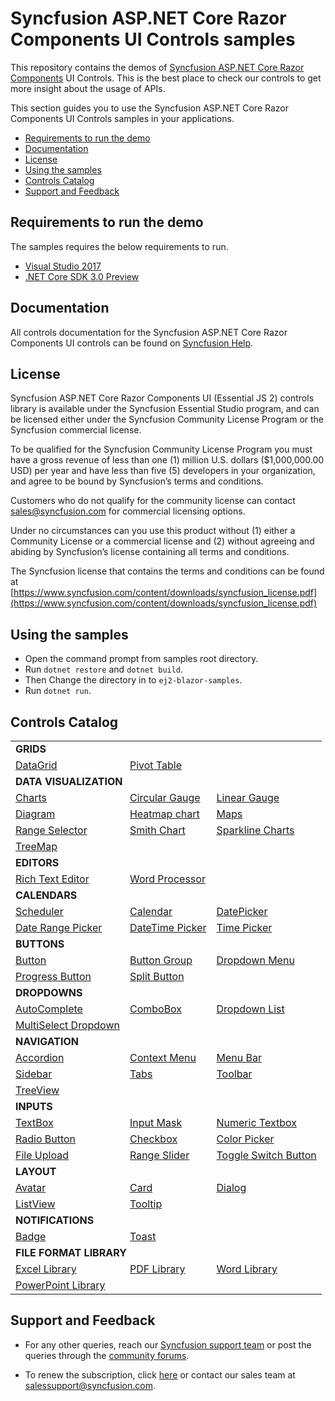 # Syncfusion ASP.NET Core Razor Components UI Controls samples

This repository contains the demos of [Syncfusion ASP.NET Core Razor Components](https://ej2.syncfusion.com/beta/aspnet-core-razor-components/) UI Controls. This is the best place to check our controls to get more insight about the usage of APIs.

This section guides you to use the Syncfusion ASP.NET Core Razor Components UI Controls samples in your applications.

* [Requirements to run the demo](#requirements-to-run-the-demo)
* [Documentation](#documentation)
* [License](#license)
* [Using the samples](#using-the-samples)
* [Controls Catalog](#controls-catalog)
* [Support and Feedback](#support-and-feedback)

## Requirements to run the demo

The samples requires the below requirements to run.

* [Visual Studio 2017](https://visualstudio.microsoft.com/downloads/)
* [.NET Core SDK 3.0 Preview](https://dotnet.microsoft.com/download/dotnet-core/3.0)

## Documentation

All controls documentation for the Syncfusion ASP.NET Core Razor Components UI controls can be found on [Syncfusion Help](https://ej2.syncfusion.com/aspnet-core-razor-components/documentation/introduction/).

## License

Syncfusion ASP.NET Core Razor Components UI (Essential JS 2) controls library is available under the Syncfusion Essential Studio program,  and can be licensed either under the Syncfusion Community License Program or the Syncfusion commercial license.

To be qualified for the Syncfusion Community License Program you must have a gross revenue of less than one (1) million U.S. dollars ($1,000,000.00 USD) per year and have less than five (5) developers in your organization, and agree to be bound by Syncfusion’s terms and conditions.

Customers who do not qualify for the community license can contact sales@syncfusion.com for commercial licensing options.

Under no circumstances can you use this product without (1) either a Community License or a commercial license and (2) without agreeing and abiding by Syncfusion’s license containing all terms and conditions.

The Syncfusion license that contains the terms and conditions can be found at
[https://www.syncfusion.com/content/downloads/syncfusion_license.pdf](https://www.syncfusion.com/content/downloads/syncfusion_license.pdf)

## Using the samples

* Open the command prompt from samples root directory.
* Run `dotnet restore` and `dotnet build`.
* Then Change the directory in to `ej2-blazor-samples`.
* Run `dotnet run`.

## Controls Catalog

<table>
    <tr>
        <td colspan="3" rowspan="1">
            <b>GRIDS<b>
        </td>
    </tr>
    <tr>
        <td>
            <a href="ej2-blazor-samples/Pages/Grid">DataGrid</a>
        </td>
        <td>
            <a href="ej2-blazor-samples/Pages/PivotView">Pivot Table</a>
        </td>
        <td></td>
    </tr>
    <tr>
        <td colspan="3" rowspan="1">
            <b>DATA VISUALIZATION<b>
        </td>
    </tr>
    <tr>
        <td>
            <a href="ej2-blazor-samples/Pages/Chart">Charts</a>
        </td>
        <td>
            <a href="ej2-blazor-samples/Pages/CircularGauge">Circular Gauge</a>
        </td>
        <td>
            <a href="ej2-blazor-samples/Pages/LinearGauge">Linear Gauge</a>
        </td>
    </tr>
    <tr>
        <td>
            <a href="ej2-blazor-samples/Pages/Diagram">Diagram</a>
        </td>
        <td>
            <a href="ej2-blazor-samples/Pages/Heatmap">Heatmap chart</a>
        </td>
        <td>
            <a href="ej2-blazor-samples/Pages/Maps">Maps</a>
        </td>
    </tr>
    <tr>
        <td>
            <a href="ej2-blazor-samples/Pages/RangeNavigator">Range Selector</a>
        </td>
        <td>
            <a href="ej2-blazor-samples/Pages/Smithchart">Smith Chart</a>
        </td>
        <td>
            <a href="ej2-blazor-samples/Pages/Sparkline">Sparkline Charts</a>
        </td>
    </tr>
    <tr>
        <td>
            <a href="ej2-blazor-samples/Pages/Treemap">TreeMap</a>
        </td>
        <td></td>
        <td></td>
    </tr>
    <tr>
        <td colspan="3" rowspan="1">
            <b>EDITORS<b>
        </td>
    </tr>
    <tr>
        <td>
            <a href="ej2-blazor-samples/Pages/RichTextEditor">Rich Text Editor</a>
        </td>
        <td>
            <a href="ej2-blazor-samples/Pages/DocumentEditor">Word Processor</a>
        </td>
        <td></td>
    </tr>
    <tr>
        <td colspan="3" rowspan="1">
            <b>CALENDARS<b>
        </td>
    </tr>
    <tr>
        <td>
            <a href="ej2-blazor-samples/Pages/Schedule">Scheduler</a>
        </td>
        <td>
            <a href="ej2-blazor-samples/Pages/Calendar">Calendar</a>
        </td>
        <td>
            <a href="ej2-blazor-samples/Pages/DatePicker">DatePicker</a>
        </td>
    </tr>
    <tr>
        <td>
            <a href="ej2-blazor-samples/Pages/DateRangePicker">Date Range Picker</a>
        </td>
        <td>
            <a href="ej2-blazor-samples/Pages/DateTimePicker">DateTime Picker</a>
        </td>
        <td>
            <a href="ej2-blazor-samples/Pages/TimePicker">Time Picker</a>
        </td>
    </tr>
    <tr>
        <td colspan="3" rowspan="1">
            <b>BUTTONS<b>
        </td>
    </tr>
    <tr>
        <td>
            <a href="ej2-blazor-samples/Pages/Button">Button</a>
        </td>
        <td>
            <a href="ej2-blazor-samples/Pages/Button/ButtonGroup.cshtml">Button Group</a>
        </td>
        <td>
            <a href="ej2-blazor-samples/Pages/Button/DropDownButton.cshtml">Dropdown Menu</a>
        </td>
    </tr>
    <tr>
        <td>
            <a href="ej2-blazor-samples/Pages/Button/ProgressButton.cshtml">Progress Button</a>
        </td>
        <td>
            <a href="ej2-blazor-samples/Pages/Button/SplitButton.cshtml">Split Button</a>
        </td>
        <td></td>
    </tr>
    <tr>
        <td colspan="3" rowspan="1">
            <b>DROPDOWNS<b>
        </td>
    </tr>
    <tr>
        <td>
            <a href="ej2-blazor-samples/Pages/AutoComplete">AutoComplete</a>
        </td>
        <td>
            <a href="ej2-blazor-samples/Pages/ComboBox">ComboBox</a>
        </td>
        <td>
            <a href="ej2-blazor-samples/Pages/DropDownList">Dropdown List</a>
        </td>
    </tr>
    <tr>
        <td>
            <a href="ej2-blazor-samples/Pages/MultiSelect">MultiSelect Dropdown</a>
        </td>
        <td></td>
        <td></td>
    </tr>
    <tr>
        <td colspan="3" rowspan="1">
            <b>NAVIGATION<b>
        </td>
    </tr>
    <tr>
        <td>
            <a href="ej2-blazor-samples/Pages/Accordion">Accordion</a>
        </td>
        <td>
            <a href="ej2-blazor-samples/Pages/ContextMenu">Context Menu</a>
        </td>
        <td>
            <a href="ej2-blazor-samples/Pages/Menu">Menu Bar</a>
        </td>
    </tr>
    <tr>
        <td>
            <a href="ej2-blazor-samples/Pages/Sidebar">Sidebar</a>
        </td>
        <td>
            <a href="ej2-blazor-samples/Pages/Tab">Tabs</a>
        </td>
        <td>
            <a href="ej2-blazor-samples/Pages/Toolbar">Toolbar</a>
        </td>
    </tr>
    <tr>
        <td>
            <a href="ej2-blazor-samples/Pages/TreeView">TreeView</a>
        </td>
        <td></td>
        <td></td>
    </tr>
    <tr>
        <td colspan="3" rowspan="1">
            <b>INPUTS<b>
        </td>
    </tr>
    <tr>
        <td>
            <a href="ej2-blazor-samples/Pages/TextBoxes">TextBox</a>
        </td>
        <td>
            <a href="ej2-blazor-samples/Pages/MaskedTextBox">Input Mask</a>
        </td>
         <td>
            <a href="ej2-blazor-samples/Pages/NumericTextBox">Numeric Textbox</a>
        </td>
    </tr>
    <tr>
        <td>
            <a href="ej2-blazor-samples/Pages/Button/RadioButton.cshtml">Radio Button</a>
        </td>
        <td>
            <a href="ej2-blazor-samples/Pages/Button/CheckBox.cshtml">Checkbox</a>
        </td>
        <td>
            <a href="ej2-blazor-samples/Pages/ColorPicker">Color Picker</a>
        </td>
    </tr>
    <tr>
        <td>
            <a href="ej2-blazor-samples/Pages/Uploader">File Upload</a>
        </td>
        <td>
            <a href="ej2-blazor-samples/Pages/Slider">Range Slider</a>
        </td>
        <td>
            <a href="ej2-blazor-samples/Pages/Button/Switch.cshtml">Toggle Switch Button</a>
        </td>
    </tr>
    <tr>
        <td colspan="3" rowspan="1">
            <b>LAYOUT<b>
        </td>
    </tr>
    <tr>
        <td>
            <a href="ej2-blazor-samples/Pages/Avatar">Avatar</a>
        </td>
        <td>
            <a href="ej2-blazor-samples/Pages/Card">Card</a>
        </td>
        <td>
            <a href="ej2-blazor-samples/Pages/Dialog">Dialog</a>
        </td>
    </tr>
    <tr>
        <td>
            <a href="ej2-blazor-samples/Pages/ListView">ListView</a>
        </td>
        <td>
            <a href="ej2-blazor-samples/Pages/Tooltip">Tooltip</a>
        </td>
        <td></td>
    </tr>
    <tr>
        <td colspan="3" rowspan="1">
            <b>NOTIFICATIONS<b>
        </td>
    </tr>
    <tr>
        <td>
            <a href="ej2-blazor-samples/Pages/Badge">Badge</a>
        </td>
        <td>
            <a href="ej2-blazor-samples/Pages/Toast">Toast</a>
        </td>
        <td></td>
    </tr>
    <tr>
        <td colspan="3" rowspan="1">
            <b>FILE FORMAT LIBRARY<b>
        </td>
    </tr>
    <tr>
        <td>
            <a href="ej2-blazor-samples/Pages/XlsIO">Excel Library</a>
        </td>
        <td>
            <a href="ej2-blazor-samples/Pages/PDF">PDF Library</a>
        </td>
        <td>
            <a href="ej2-blazor-samples/Pages/DocIO">Word Library</a>
        </td>
    </tr>
    <tr>
        <td>
            <a href="ej2-blazor-samples/Pages/Presentation">PowerPoint Library</a>
        </td>
        <td></td>
        <td></td>
    </tr>
</table>

## Support and Feedback

* For any other queries, reach our [Syncfusion support team](https://www.syncfusion.com/support/directtrac/incidents/newincident?utm_source=github&utm_medium=listing&utm_campaign=ej2-aspnetcore-samples) or post the queries through the [community forums](https://www.syncfusion.com/forums?utm_source=github&utm_medium=listing&utm_campaign=ej2-aspnetcore-samples).

* To renew the subscription, click [here](https://www.syncfusion.com/sales/products?utm_source=github&utm_medium=listing&utm_campaign=ej2-aspnetcore-samples) or contact our sales team at <salessupport@syncfusion.com>.
